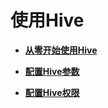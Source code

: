 # 使用Hive<a name="ZH-CN_TOPIC_0175227808"></a>

-   **[从零开始使用Hive](从零开始使用Hive.md)**  

-   **[配置Hive参数](配置Hive参数.md)**  

-   **[配置Hive权限](配置Hive权限.md)**  


